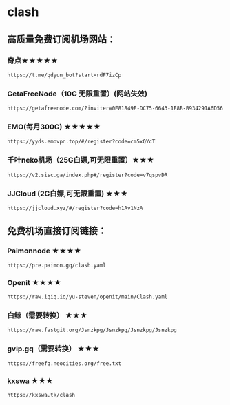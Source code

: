 # clash

## 高质量免费订阅机场网站：

### 奇点★★★★★
```
https://t.me/qdyun_bot?start=rdF7izCp
```
### GetaFreeNode（10G 无限重置）(网站失效)
```
https://getafreenode.com/?inviter=0E81849E-DC75-6643-1E8B-B934291A6D56
```
### EMO(每月300G) ★★★★★
```
https://yyds.emovpn.top/#/register?code=cm5xQYcT
```
### 千叶neko机场（25G白嫖,可无限重置）★★★
```
https://v2.sisc.ga/index.php#/register?code=v7qspvDR
```
### JJCloud (2G白嫖,可无限重置) ★★★
```
https://jjcloud.xyz/#/register?code=h1Av1NzA
```

## 免费机场直接订阅链接：
### Paimonnode ★★★★
```
https://pre.paimon.gq/clash.yaml
```
### Openit ★★★★
```
https://raw.iqiq.io/yu-steven/openit/main/Clash.yaml
```
### 白鲸（需要转换） ★★★
```
https://raw.fastgit.org/Jsnzkpg/Jsnzkpg/Jsnzkpg/Jsnzkpg
```
### gvip.gq（需要转换） ★★★
```
https://freefq.neocities.org/free.txt
```
### kxswa ★★★
```
https://kxswa.tk/clash
```







